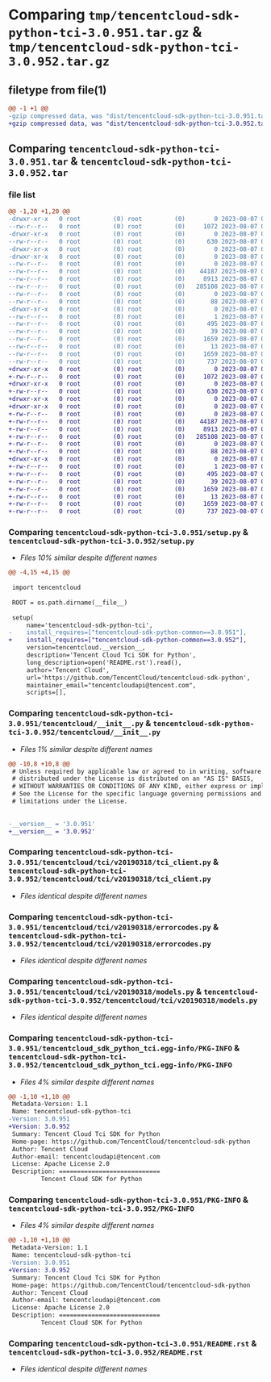 # Comparing `tmp/tencentcloud-sdk-python-tci-3.0.951.tar.gz` & `tmp/tencentcloud-sdk-python-tci-3.0.952.tar.gz`

## filetype from file(1)

```diff
@@ -1 +1 @@
-gzip compressed data, was "dist/tencentcloud-sdk-python-tci-3.0.951.tar", last modified: Mon Aug  7 00:34:52 2023, max compression
+gzip compressed data, was "dist/tencentcloud-sdk-python-tci-3.0.952.tar", last modified: Mon Aug  7 09:03:09 2023, max compression
```

## Comparing `tencentcloud-sdk-python-tci-3.0.951.tar` & `tencentcloud-sdk-python-tci-3.0.952.tar`

### file list

```diff
@@ -1,20 +1,20 @@
-drwxr-xr-x   0 root         (0) root         (0)        0 2023-08-07 00:34:52.000000 tencentcloud-sdk-python-tci-3.0.951/
--rw-r--r--   0 root         (0) root         (0)     1072 2023-08-07 00:34:52.000000 tencentcloud-sdk-python-tci-3.0.951/setup.py
-drwxr-xr-x   0 root         (0) root         (0)        0 2023-08-07 00:34:52.000000 tencentcloud-sdk-python-tci-3.0.951/tencentcloud/
--rw-r--r--   0 root         (0) root         (0)      630 2023-08-07 00:34:52.000000 tencentcloud-sdk-python-tci-3.0.951/tencentcloud/__init__.py
-drwxr-xr-x   0 root         (0) root         (0)        0 2023-08-07 00:34:52.000000 tencentcloud-sdk-python-tci-3.0.951/tencentcloud/tci/
-drwxr-xr-x   0 root         (0) root         (0)        0 2023-08-07 00:34:52.000000 tencentcloud-sdk-python-tci-3.0.951/tencentcloud/tci/v20190318/
--rw-r--r--   0 root         (0) root         (0)        0 2023-08-07 00:34:52.000000 tencentcloud-sdk-python-tci-3.0.951/tencentcloud/tci/v20190318/__init__.py
--rw-r--r--   0 root         (0) root         (0)    44187 2023-08-07 00:34:52.000000 tencentcloud-sdk-python-tci-3.0.951/tencentcloud/tci/v20190318/tci_client.py
--rw-r--r--   0 root         (0) root         (0)     8913 2023-08-07 00:34:52.000000 tencentcloud-sdk-python-tci-3.0.951/tencentcloud/tci/v20190318/errorcodes.py
--rw-r--r--   0 root         (0) root         (0)   285108 2023-08-07 00:34:52.000000 tencentcloud-sdk-python-tci-3.0.951/tencentcloud/tci/v20190318/models.py
--rw-r--r--   0 root         (0) root         (0)        0 2023-08-07 00:34:52.000000 tencentcloud-sdk-python-tci-3.0.951/tencentcloud/tci/__init__.py
--rw-r--r--   0 root         (0) root         (0)       88 2023-08-07 00:34:52.000000 tencentcloud-sdk-python-tci-3.0.951/setup.cfg
-drwxr-xr-x   0 root         (0) root         (0)        0 2023-08-07 00:34:52.000000 tencentcloud-sdk-python-tci-3.0.951/tencentcloud_sdk_python_tci.egg-info/
--rw-r--r--   0 root         (0) root         (0)        1 2023-08-07 00:34:52.000000 tencentcloud-sdk-python-tci-3.0.951/tencentcloud_sdk_python_tci.egg-info/dependency_links.txt
--rw-r--r--   0 root         (0) root         (0)      495 2023-08-07 00:34:52.000000 tencentcloud-sdk-python-tci-3.0.951/tencentcloud_sdk_python_tci.egg-info/SOURCES.txt
--rw-r--r--   0 root         (0) root         (0)       39 2023-08-07 00:34:52.000000 tencentcloud-sdk-python-tci-3.0.951/tencentcloud_sdk_python_tci.egg-info/requires.txt
--rw-r--r--   0 root         (0) root         (0)     1659 2023-08-07 00:34:52.000000 tencentcloud-sdk-python-tci-3.0.951/tencentcloud_sdk_python_tci.egg-info/PKG-INFO
--rw-r--r--   0 root         (0) root         (0)       13 2023-08-07 00:34:52.000000 tencentcloud-sdk-python-tci-3.0.951/tencentcloud_sdk_python_tci.egg-info/top_level.txt
--rw-r--r--   0 root         (0) root         (0)     1659 2023-08-07 00:34:52.000000 tencentcloud-sdk-python-tci-3.0.951/PKG-INFO
--rw-r--r--   0 root         (0) root         (0)      737 2023-08-07 00:34:52.000000 tencentcloud-sdk-python-tci-3.0.951/README.rst
+drwxr-xr-x   0 root         (0) root         (0)        0 2023-08-07 09:03:09.000000 tencentcloud-sdk-python-tci-3.0.952/
+-rw-r--r--   0 root         (0) root         (0)     1072 2023-08-07 09:03:09.000000 tencentcloud-sdk-python-tci-3.0.952/setup.py
+drwxr-xr-x   0 root         (0) root         (0)        0 2023-08-07 09:03:09.000000 tencentcloud-sdk-python-tci-3.0.952/tencentcloud/
+-rw-r--r--   0 root         (0) root         (0)      630 2023-08-07 09:03:09.000000 tencentcloud-sdk-python-tci-3.0.952/tencentcloud/__init__.py
+drwxr-xr-x   0 root         (0) root         (0)        0 2023-08-07 09:03:09.000000 tencentcloud-sdk-python-tci-3.0.952/tencentcloud/tci/
+drwxr-xr-x   0 root         (0) root         (0)        0 2023-08-07 09:03:09.000000 tencentcloud-sdk-python-tci-3.0.952/tencentcloud/tci/v20190318/
+-rw-r--r--   0 root         (0) root         (0)        0 2023-08-07 09:03:09.000000 tencentcloud-sdk-python-tci-3.0.952/tencentcloud/tci/v20190318/__init__.py
+-rw-r--r--   0 root         (0) root         (0)    44187 2023-08-07 09:03:09.000000 tencentcloud-sdk-python-tci-3.0.952/tencentcloud/tci/v20190318/tci_client.py
+-rw-r--r--   0 root         (0) root         (0)     8913 2023-08-07 09:03:09.000000 tencentcloud-sdk-python-tci-3.0.952/tencentcloud/tci/v20190318/errorcodes.py
+-rw-r--r--   0 root         (0) root         (0)   285108 2023-08-07 09:03:09.000000 tencentcloud-sdk-python-tci-3.0.952/tencentcloud/tci/v20190318/models.py
+-rw-r--r--   0 root         (0) root         (0)        0 2023-08-07 09:03:09.000000 tencentcloud-sdk-python-tci-3.0.952/tencentcloud/tci/__init__.py
+-rw-r--r--   0 root         (0) root         (0)       88 2023-08-07 09:03:09.000000 tencentcloud-sdk-python-tci-3.0.952/setup.cfg
+drwxr-xr-x   0 root         (0) root         (0)        0 2023-08-07 09:03:09.000000 tencentcloud-sdk-python-tci-3.0.952/tencentcloud_sdk_python_tci.egg-info/
+-rw-r--r--   0 root         (0) root         (0)        1 2023-08-07 09:03:09.000000 tencentcloud-sdk-python-tci-3.0.952/tencentcloud_sdk_python_tci.egg-info/dependency_links.txt
+-rw-r--r--   0 root         (0) root         (0)      495 2023-08-07 09:03:09.000000 tencentcloud-sdk-python-tci-3.0.952/tencentcloud_sdk_python_tci.egg-info/SOURCES.txt
+-rw-r--r--   0 root         (0) root         (0)       39 2023-08-07 09:03:09.000000 tencentcloud-sdk-python-tci-3.0.952/tencentcloud_sdk_python_tci.egg-info/requires.txt
+-rw-r--r--   0 root         (0) root         (0)     1659 2023-08-07 09:03:09.000000 tencentcloud-sdk-python-tci-3.0.952/tencentcloud_sdk_python_tci.egg-info/PKG-INFO
+-rw-r--r--   0 root         (0) root         (0)       13 2023-08-07 09:03:09.000000 tencentcloud-sdk-python-tci-3.0.952/tencentcloud_sdk_python_tci.egg-info/top_level.txt
+-rw-r--r--   0 root         (0) root         (0)     1659 2023-08-07 09:03:09.000000 tencentcloud-sdk-python-tci-3.0.952/PKG-INFO
+-rw-r--r--   0 root         (0) root         (0)      737 2023-08-07 09:03:09.000000 tencentcloud-sdk-python-tci-3.0.952/README.rst
```

### Comparing `tencentcloud-sdk-python-tci-3.0.951/setup.py` & `tencentcloud-sdk-python-tci-3.0.952/setup.py`

 * *Files 10% similar despite different names*

```diff
@@ -4,15 +4,15 @@
 
 import tencentcloud
 
 ROOT = os.path.dirname(__file__)
 
 setup(
     name='tencentcloud-sdk-python-tci',
-    install_requires=["tencentcloud-sdk-python-common==3.0.951"],
+    install_requires=["tencentcloud-sdk-python-common==3.0.952"],
     version=tencentcloud.__version__,
     description='Tencent Cloud Tci SDK for Python',
     long_description=open('README.rst').read(),
     author='Tencent Cloud',
     url='https://github.com/TencentCloud/tencentcloud-sdk-python',
     maintainer_email="tencentcloudapi@tencent.com",
     scripts=[],
```

### Comparing `tencentcloud-sdk-python-tci-3.0.951/tencentcloud/__init__.py` & `tencentcloud-sdk-python-tci-3.0.952/tencentcloud/__init__.py`

 * *Files 1% similar despite different names*

```diff
@@ -10,8 +10,8 @@
 # Unless required by applicable law or agreed to in writing, software
 # distributed under the License is distributed on an "AS IS" BASIS,
 # WITHOUT WARRANTIES OR CONDITIONS OF ANY KIND, either express or implied.
 # See the License for the specific language governing permissions and
 # limitations under the License.
 
 
-__version__ = '3.0.951'
+__version__ = '3.0.952'
```

### Comparing `tencentcloud-sdk-python-tci-3.0.951/tencentcloud/tci/v20190318/tci_client.py` & `tencentcloud-sdk-python-tci-3.0.952/tencentcloud/tci/v20190318/tci_client.py`

 * *Files identical despite different names*

### Comparing `tencentcloud-sdk-python-tci-3.0.951/tencentcloud/tci/v20190318/errorcodes.py` & `tencentcloud-sdk-python-tci-3.0.952/tencentcloud/tci/v20190318/errorcodes.py`

 * *Files identical despite different names*

### Comparing `tencentcloud-sdk-python-tci-3.0.951/tencentcloud/tci/v20190318/models.py` & `tencentcloud-sdk-python-tci-3.0.952/tencentcloud/tci/v20190318/models.py`

 * *Files identical despite different names*

### Comparing `tencentcloud-sdk-python-tci-3.0.951/tencentcloud_sdk_python_tci.egg-info/PKG-INFO` & `tencentcloud-sdk-python-tci-3.0.952/tencentcloud_sdk_python_tci.egg-info/PKG-INFO`

 * *Files 4% similar despite different names*

```diff
@@ -1,10 +1,10 @@
 Metadata-Version: 1.1
 Name: tencentcloud-sdk-python-tci
-Version: 3.0.951
+Version: 3.0.952
 Summary: Tencent Cloud Tci SDK for Python
 Home-page: https://github.com/TencentCloud/tencentcloud-sdk-python
 Author: Tencent Cloud
 Author-email: tencentcloudapi@tencent.com
 License: Apache License 2.0
 Description: ============================
         Tencent Cloud SDK for Python
```

### Comparing `tencentcloud-sdk-python-tci-3.0.951/PKG-INFO` & `tencentcloud-sdk-python-tci-3.0.952/PKG-INFO`

 * *Files 4% similar despite different names*

```diff
@@ -1,10 +1,10 @@
 Metadata-Version: 1.1
 Name: tencentcloud-sdk-python-tci
-Version: 3.0.951
+Version: 3.0.952
 Summary: Tencent Cloud Tci SDK for Python
 Home-page: https://github.com/TencentCloud/tencentcloud-sdk-python
 Author: Tencent Cloud
 Author-email: tencentcloudapi@tencent.com
 License: Apache License 2.0
 Description: ============================
         Tencent Cloud SDK for Python
```

### Comparing `tencentcloud-sdk-python-tci-3.0.951/README.rst` & `tencentcloud-sdk-python-tci-3.0.952/README.rst`

 * *Files identical despite different names*

